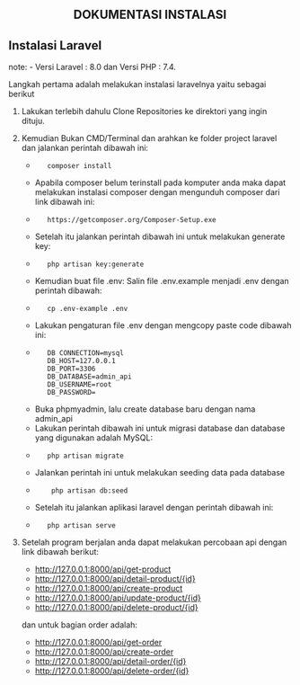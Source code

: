 <h2 align="center">DOKUMENTASI INSTALASI</h2>

## Instalasi Laravel

note: 
     -     Versi Laravel : 8.0 dan Versi PHP : 7.4.

Langkah pertama adalah melakukan instalasi laravelnya yaitu sebagai berikut
1. Lakukan terlebih dahulu Clone Repositories ke direktori yang ingin dituju.
2. Kemudian Bukan CMD/Terminal dan arahkan ke folder project laravel dan jalankan perintah dibawah ini:
   -        composer install
   -    Apabila composer belum terinstall pada komputer anda maka dapat melakukan instalasi composer dengan mengunduh composer dari link dibawah ini:
   -        https://getcomposer.org/Composer-Setup.exe
   -    Setelah itu jalankan perintah dibawah ini untuk melakukan generate key:
   -        php artisan key:generate
   -    Kemudian buat file .env: Salin file .env.example menjadi .env dengan perintah dibawah:
   -        cp .env-example .env
   -    Lakukan pengaturan file .env dengan mengcopy paste code dibawah ini:
   -        DB CONNECTION=mysql
            DB_HOST=127.0.0.1
            DB_PORT=3306
            DB_DATABASE=admin_api
            DB_USERNAME=root
            DB_PASSWORD=
     
   -    Buka phpmyadmin, lalu create database baru dengan nama admin_api       
   -    Lakukan perintah dibawah ini untuk migrasi database dan database yang digunakan adalah MySQL:
   -        php artisan migrate
   -    Jalankan perintah ini untuk melakukan seeding data pada database
   -         php artisan db:seed
   -    Setelah itu jalankan aplikasi laravel dengan perintah dibawah ini:
   -        php artisan serve

3. Setelah program berjalan anda dapat melakukan percobaan api dengan link dibawah berikut:
   -    http://127.0.0.1:8000/api/get-product
   -    http://127.0.0.1:8000/api/detail-product/{id}
   -    http://127.0.0.1:8000/api/create-product
   -    http://127.0.0.1:8000/api/update-product/{id}
   -    http://127.0.0.1:8000/api/delete-product/{id}
   
   dan untuk bagian order adalah:
   -    http://127.0.0.1:8000/api/get-order
   -    http://127.0.0.1:8000/api/create-order
   -    http://127.0.0.1:8000/api/detail-order/{id}  
   -    http://127.0.0.1:8000/api/delete-order/{id}
